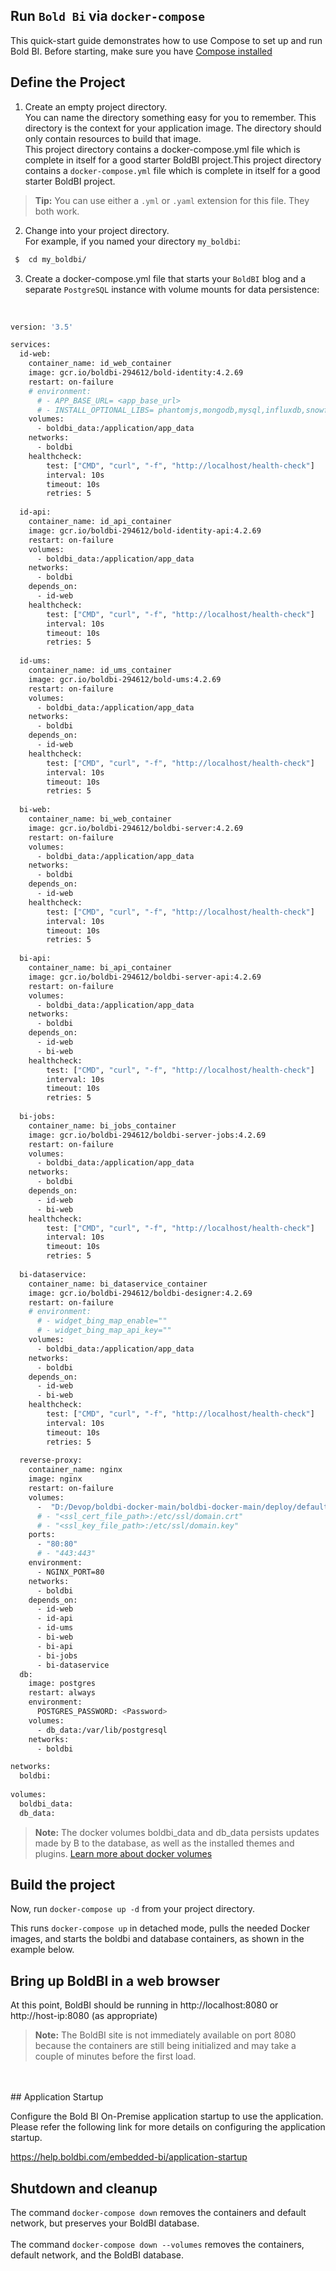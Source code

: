 ## Run `Bold Bi` via `docker-compose`

This quick-start guide demonstrates how to use Compose to set up and run Bold BI. Before starting, make sure you have [Compose installed](https://docs.docker.com/compose/install/)


## Define the Project
  1. Create an empty project directory.<br/>
  You can name the directory something easy for you to remember. This directory is the context for your application image. The directory should only contain resources to build that image.<br/>
  This project directory contains a docker-compose.yml file which is complete in itself for a good starter BoldBI project.This project directory contains a `docker-compose.yml` file which is complete in itself for a good starter BoldBI project.
  
  > **Tip:**
    You can use either a `.yml` or `.yaml` extension for this file. They both work.
  
  2.  Change into your project directory.<br/>
  For example, if you named your directory `my_boldbi`:

  ```sh
   $  cd my_boldbi/
   ```
   3. Create a docker-compose.yml file that starts your `BoldBI` blog and a separate `PostgreSQL` instance with volume mounts for data persistence:

<br/>

```sh
version: '3.5'

services:
  id-web:
    container_name: id_web_container
    image: gcr.io/boldbi-294612/bold-identity:4.2.69
    restart: on-failure
    # environment:
      # - APP_BASE_URL= <app_base_url>
      # - INSTALL_OPTIONAL_LIBS= phantomjs,mongodb,mysql,influxdb,snowflake,oracle,npgsql
    volumes: 
      - boldbi_data:/application/app_data
    networks:
      - boldbi
    healthcheck:
        test: ["CMD", "curl", "-f", "http://localhost/health-check"]
        interval: 10s
        timeout: 10s
        retries: 5
        
  id-api:
    container_name: id_api_container
    image: gcr.io/boldbi-294612/bold-identity-api:4.2.69
    restart: on-failure
    volumes: 
      - boldbi_data:/application/app_data
    networks:
      - boldbi
    depends_on:
      - id-web
    healthcheck:
        test: ["CMD", "curl", "-f", "http://localhost/health-check"]
        interval: 10s
        timeout: 10s
        retries: 5
        
  id-ums:
    container_name: id_ums_container
    image: gcr.io/boldbi-294612/bold-ums:4.2.69
    restart: on-failure
    volumes: 
      - boldbi_data:/application/app_data
    networks:
      - boldbi
    depends_on:
      - id-web
    healthcheck:
        test: ["CMD", "curl", "-f", "http://localhost/health-check"]
        interval: 10s
        timeout: 10s
        retries: 5
        
  bi-web:
    container_name: bi_web_container
    image: gcr.io/boldbi-294612/boldbi-server:4.2.69
    restart: on-failure
    volumes: 
      - boldbi_data:/application/app_data
    networks:
      - boldbi
    depends_on:
      - id-web
    healthcheck:
        test: ["CMD", "curl", "-f", "http://localhost/health-check"]
        interval: 10s
        timeout: 10s
        retries: 5
        
  bi-api:
    container_name: bi_api_container
    image: gcr.io/boldbi-294612/boldbi-server-api:4.2.69
    restart: on-failure
    volumes: 
      - boldbi_data:/application/app_data
    networks:
      - boldbi
    depends_on:
      - id-web
      - bi-web
    healthcheck:
        test: ["CMD", "curl", "-f", "http://localhost/health-check"]
        interval: 10s
        timeout: 10s
        retries: 5
      
  bi-jobs:
    container_name: bi_jobs_container
    image: gcr.io/boldbi-294612/boldbi-server-jobs:4.2.69
    restart: on-failure
    volumes: 
      - boldbi_data:/application/app_data
    networks:
      - boldbi
    depends_on:
      - id-web
      - bi-web
    healthcheck:
        test: ["CMD", "curl", "-f", "http://localhost/health-check"]
        interval: 10s
        timeout: 10s
        retries: 5
      
  bi-dataservice:
    container_name: bi_dataservice_container
    image: gcr.io/boldbi-294612/boldbi-designer:4.2.69
    restart: on-failure
    # environment:
      # - widget_bing_map_enable=""
      # - widget_bing_map_api_key=""
    volumes: 
      - boldbi_data:/application/app_data
    networks:
      - boldbi
    depends_on:
      - id-web
      - bi-web
    healthcheck:
        test: ["CMD", "curl", "-f", "http://localhost/health-check"]
        interval: 10s
        timeout: 10s
        retries: 5
        
  reverse-proxy:
    container_name: nginx
    image: nginx
    restart: on-failure
    volumes:
      -  "D:/Devop/boldbi-docker-main/boldbi-docker-main/deploy/default.conf:/etc/nginx/conf.d/default.conf"
      # - "<ssl_cert_file_path>:/etc/ssl/domain.crt"
      # - "<ssl_key_file_path>:/etc/ssl/domain.key"
    ports:
      - "80:80"
      # - "443:443"
    environment:
      - NGINX_PORT=80
    networks:
      - boldbi
    depends_on:
      - id-web
      - id-api
      - id-ums
      - bi-web
      - bi-api
      - bi-jobs
      - bi-dataservice
  db:
    image: postgres
    restart: always
    environment:
      POSTGRES_PASSWORD: <Password>
    volumes:
      - db_data:/var/lib/postgresql
    networks:
      - boldbi

networks:
  boldbi:
  
volumes:
  boldbi_data:
  db_data:
  ```

> **Note:**
> The docker volumes boldbi_data and db_data persists updates made by B to the database, as well as the installed themes and plugins. [Learn more about docker volumes](https://docs.docker.com/storage/volumes/)

## Build the project

Now, run `docker-compose up -d` from your project directory.
<br />

This runs `docker-compose up` in detached mode, pulls the needed Docker images, and starts the boldbi and database containers, as shown in the example below.

## Bring up BoldBI in a web browser

At this point, BoldBI should be running in http://localhost:8080 or http://host-ip:8080 (as appropriate)

> **Note:**
> The BoldBI site is not immediately available on port 8080 because the containers are still being initialized and may take a couple of minutes before the first load.
<br />
<br />
## Application Startup

Configure the Bold BI On-Premise application startup to use the application. Please refer the following link for more details on configuring the application startup.

https://help.boldbi.com/embedded-bi/application-startup

## Shutdown and cleanup
The command `docker-compose down` removes the containers and default network, but preserves your BoldBI database. <br /><br />
The command `docker-compose down --volumes` removes the containers, default network, and the BoldBI database.

